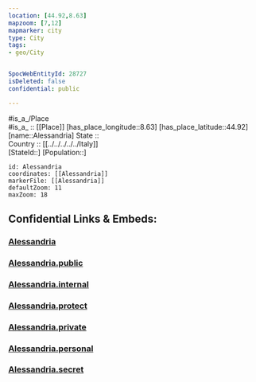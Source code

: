 ```yaml
---
location: [44.92,8.63] 
mapzoom: [7,12] 
mapmarker: city 
type: City
tags:
- geo/City


SpocWebEntityId: 28727
isDeleted: false
confidential: public

---
```

#is_a_/Place  
#is_a_ :: [[Place]] 
[has_place_longitude::8.63] 
[has_place_latitude::44.92] 
[name::Alessandria] 
State ::  
Country :: [[../../../../../Italy]]  
[StateId::] 
[Population::] 



```leaflet
id: Alessandria
coordinates: [[Alessandria]] 
markerFile: [[Alessandria]] 
defaultZoom: 11 
maxZoom: 18
```


## Confidential Links & Embeds: 

### [Alessandria](/_Standards/Earth/Continent/Europe/Europe~South/Italy/regions~Italy/Piedmont/Alessandria.Province/City/Alessandria.md) 

### [Alessandria.public](/_public/Earth/Continent/Europe/Europe~South/Italy/regions~Italy/Piedmont/Alessandria.Province/City/Alessandria.public.md) 

### [Alessandria.internal](/_internal/Earth/Continent/Europe/Europe~South/Italy/regions~Italy/Piedmont/Alessandria.Province/City/Alessandria.internal.md) 

### [Alessandria.protect](/_protect/Earth/Continent/Europe/Europe~South/Italy/regions~Italy/Piedmont/Alessandria.Province/City/Alessandria.protect.md) 

### [Alessandria.private](/_private/Earth/Continent/Europe/Europe~South/Italy/regions~Italy/Piedmont/Alessandria.Province/City/Alessandria.private.md) 

### [Alessandria.personal](/_personal/Earth/Continent/Europe/Europe~South/Italy/regions~Italy/Piedmont/Alessandria.Province/City/Alessandria.personal.md) 

### [Alessandria.secret](/_secret/Earth/Continent/Europe/Europe~South/Italy/regions~Italy/Piedmont/Alessandria.Province/City/Alessandria.secret.md)

